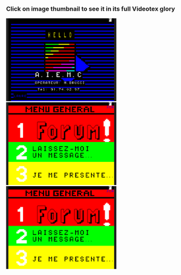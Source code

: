 ### Click on image thumbnail to see it in its full **Videotex** glory

[<img src="https://raw.githubusercontent.com/XReyRobert/VideotexPagesRepository/master//PagesVideotex/Micro-Serveurs/AEIMC/.thumbnails/E.GILBERT1.png" width="300">](http://www.lideal.com/miedit/minitel-loader.html?url=https://raw.githubusercontent.com/XReyRobert/VideotexPagesRepository/master//PagesVideotex/Micro-Serveurs/AEIMC/E.GILBERT1)
[<img src="https://raw.githubusercontent.com/XReyRobert/VideotexPagesRepository/master//PagesVideotex/Micro-Serveurs/AEIMC/.thumbnails/E.GILBERT3.png" width="300">](http://www.lideal.com/miedit/minitel-loader.html?url=https://raw.githubusercontent.com/XReyRobert/VideotexPagesRepository/master//PagesVideotex/Micro-Serveurs/AEIMC/E.GILBERT3)
[<img src="https://raw.githubusercontent.com/XReyRobert/VideotexPagesRepository/master//PagesVideotex/Micro-Serveurs/AEIMC/.thumbnails/E.GILBERT2.png" width="300">](http://www.lideal.com/miedit/minitel-loader.html?url=https://raw.githubusercontent.com/XReyRobert/VideotexPagesRepository/master//PagesVideotex/Micro-Serveurs/AEIMC/E.GILBERT2)
